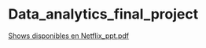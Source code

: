 # Data_analytics_final_project

[Shows disponibles en Netflix_ppt.pdf](https://github.com/candelaesquivel/Data_analytics_final_project_PowerBi/files/9329957/Shows.disponibles.en.Netflix_ppt.pdf)
